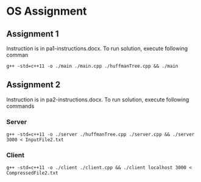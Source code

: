 # OS Assignment
## Assignment 1

Instruction is in pa1-instructions.docx. To run solution, execute following comman

```
g++ -std=c++11 -o ./main ./main.cpp ./huffmanTree.cpp && ./main
```

## Assignment 2

Instruction is in pa2-instructions.docx. To run solution, execute following commands

### Server

```
g++ -std=c++11 -o ./server ./huffmanTree.cpp ./server.cpp && ./server 3000 < InputFile2.txt
```

### Client

```
g++ -std=c++11 -o ./client ./client.cpp && ./client localhost 3000 < CompressedFile2.txt
```
